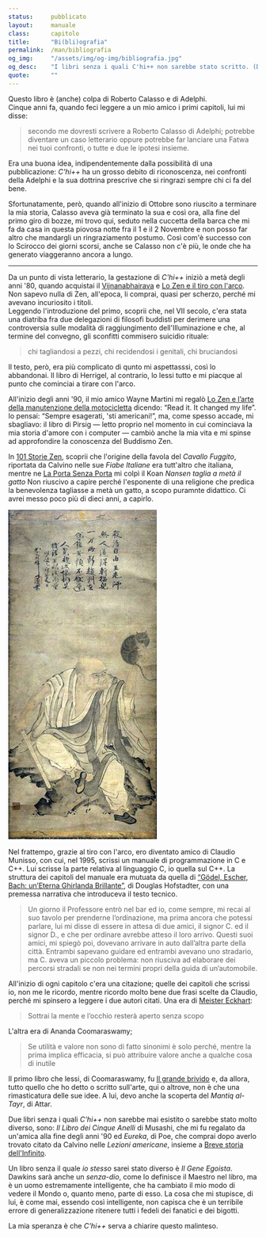 ```yaml
---
status:     pubblicato
layout:     manuale
class:      capitolo
title:      "Bi(bli)ografia"
permalink:  /man/bibliografia
og_img:     "/assets/img/og-img/bibliografia.jpg"
og_desc:    "I libri senza i quali C'hi++ non sarebbe stato scritto. (Decidete voi se sarebbe stato un bene o un male.)"
quote:      ""
---
```


Questo libro è (anche) colpa di Roberto Calasso e di Adelphi.  
Cinque anni fa, quando feci leggere a un mio amico i primi capitoli, lui mi disse:

> secondo me dovresti scrivere a Roberto Calasso di Adelphi; potrebbe diventare un caso letterario oppure potrebbe far lanciare una Fatwa nei tuoi confronti, o tutte e due le ipotesi insieme.

Era una buona idea, indipendentemente dalla possibilità di una pubblicazione: *C'hi++* ha un grosso debito di riconoscenza, nei confronti della Adelphi e la sua dottrina prescrive che si ringrazi sempre chi ci fa del bene.

Sfortunatamente, però, quando all'inizio di Ottobre sono riuscito a terminare la mia storia, Calasso aveva già terminato la sua e così ora, alla fine del primo giro di bozze, mi trovo qui, seduto nella cuccetta della barca che mi fa da casa in questa piovosa notte fra il 1 e il 2 Novembre e non posso far altro che mandargli un ringraziamento postumo.
Così com'è successo con lo Scirocco dei giorni scorsi, anche se Calasso non c'è più, le onde che ha generato viaggeranno ancora a lungo.

---

Da un punto di vista letterario, la gestazione di *C'hi++* iniziò a metà degli anni '80, quando acquistai il 
<a href="https://www.adelphi.it/libro/9788845907159" target="adelphi">Vijnanabhairava</a> e 
<a href="https://www.adelphi.it/libro/9788845901775" target="adelphi">Lo Zen e il tiro con l'arco</a>.
Non sapevo nulla di Zen, all'epoca, li comprai, quasi per scherzo, perché mi avevano incuriosito i titoli.   
Leggendo l'introduzione del primo, scoprii che, nel VII secolo, c'era stata una diatriba fra due delegazioni di filosofi buddisti per derimere una controversia sulle modalità di raggiungimento dell'Illuminazione e che, al termine del convegno, gli sconfitti commisero suicidio rituale: 

> chi tagliandosi a pezzi, chi recidendosi i genitali, chi bruciandosi

Il testo, però, era più complicato di qunto mi aspettasssi, così lo abbandonai.
Il libro di Herrigel, al contrario, lo lessi tutto e mi piacque al punto che cominciai a tirare con l'arco.  

All'inizio degli anni '90, il mio amico Wayne Martini mi regalò
<a href="https://www.adelphi.it/libro/9788845907340" target="adelphi">Lo Zen e l’arte della manutenzione della motocicletta</a> dicendo: “Read it. It changed my life”. 
Io pensai: “Sempre esagerati, 'sti americani!”, ma, come spesso accade, mi sbagliavo: il libro di Pirsig &mdash; letto proprio nel momento in cui  cominciava la mia storia d'amore con i computer &mdash; cambiò anche la mia vita e mi spinse ad approfondire la conoscenza del Buddismo Zen.

In <a href="https://www.adelphi.it/libro/" target="adelphi">101 Storie Zen</a>, scoprii che l'origine della favola del <i>Cavallo Fuggito</i>, riportata da Calvino nelle sue *Fiabe Italiane* era tutt'altro che italiana, mentre ne <a href="https://www.adelphi.it/libro/9788845904356" target="adelphi">La Porta Senza Porta</a> mi colpì il Koan <i>Nansen taglia a metà il gatto</i>
Non riuscivo a capire perché l'esponente di una religione che predica la benevolenza tagliasse a metà un gatto, a scopo puramnte didattico.
Ci avrei messo poco più di dieci anni, a capirlo. 

<p class="centrato"><img src="/assets/img/nansen-taglia-il-gatto.jpg" alt="Nansen taglia il gatto" /></p>

Nel frattempo, grazie al tiro con l'arco, ero diventato amico di Claudio Munisso, con cui, nel 1995, scrissi un manuale di programmazione in C e C++. 
Lui scrisse la parte relativa al linguaggio C, io quella sul C++. 
La struttura dei capitoli del manuale era mutuata da quella di 
<a href="https://www.adelphi.it/libro/9788845907555" target="adelphi">“Gödel, Escher, Bach: un’Eterna Ghirlanda Brillante”</a>, di Douglas Hofstadter, con una premessa narrativa che introduceva il testo tecnico.  

> Un giorno il Professore entrò nel bar ed io, come sempre, mi recai al suo tavolo per prenderne l’ordinazione, ma prima ancora che potessi parlare, lui mi disse di essere in attesa di due amici, il signor C. ed il signor D., e che per ordinare avrebbe atteso il lo­ro arrivo. Questi suoi amici, mi spiegò poi, dovevano arrivare in auto dall’altra parte della città. Entrambi sapevano guidare ed entrambi avevano uno stradario, ma C. aveva un piccolo problema: non riusciva ad elaborare dei percorsi stradali se non nei termini propri della guida di un’automobile.  

All'inizio di ogni capitolo c'era una citazione; quelle dei capitoli che scrissi io, non me le ricordo, mentre ricordo molto bene due frasi scelte da Claudio, perché mi spinsero a leggere i due autori citati. 
Una era di <a href="https://www.adelphi.it/libro/9788845906039" target="adelphi">Meister Eckhart</a>:

> Sottrai la mente e l’occhio resterà aperto senza scopo

L'altra era di Ananda Coomaraswamy;

> Se utilità e valore non sono di fatto sinonimi è solo perché, mentre la prima implica efficacia, si può attribuire valore anche a qualche cosa di inutile

Il primo libro che lessi, di Coomaraswamy, fu <a href="https://www.adelphi.it/libro9788845902604/" target="adelphi">Il grande brivido</a> e, da allora, tutto quello che ho detto o scritto sull'arte, qui o altrove, non è che una rimasticatura delle sue idee.
A lui, devo anche la scoperta del *Mantiq al-Tayr*, di Attar.

Due libri senza i quali *C'hi++* non sarebbe mai esistito o sarebbe stato molto diverso, sono: *Il Libro dei Cinque Anelli* di Musashi, che mi fu regalato da un'amica alla fine degli anni '90 ed *Eureka*, di Poe, che comprai dopo averlo trovato citato da Calvino nelle *Lezioni americane*, insieme a <a href="https://www.adelphi.it/libro/" target="adelphi">Breve storia dell'Infinito</a>.

Un libro senza il quale *io stesso* sarei stato diverso è *Il Gene Egoista*.
Dawkins sarà anche un *senza-dio*, come lo definisce il Maestro nel libro, ma è un uomo estremamente intelligente, che ha cambiato il mio modo di vedere il Mondo o, quanto meno, parte di esso.
La cosa che mi stupisce, di lui, è come mai, essendo così intelligente, non capisca che è un terribile errore di generalizzazione ritenere tutti i fedeli dei fanatici e dei bigotti.

La mia speranza è che *C'hi++* serva a chiarire questo malinteso.
